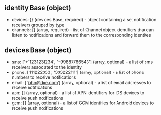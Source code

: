 ## identity Base (object)
- devices: {} (devices Base, required) - object containing a set notification receivers grouped by type
- channels: [] (array, required) - list of Channel object identifiers that can listen to notifications and forward them to the corresponding identites


## devices Base (object)
- sms: ['+11231231234', '+99887766543'] (array, optional) - a list of sms receivers associated to the identity
- phone: ['111222333', '333222111'] (array, optional) - a list of phone numbers to receive notifications
- email: ['john@doe.com'] (array, optional) - a list of email addresses to receive notifications
- apn: [] (array, optional) - a list of APN identifiers for iOS devices to receive push notifications
- gcm: [] (array, optional) - a list of GCM identifies for Android devices to receive push notifications

